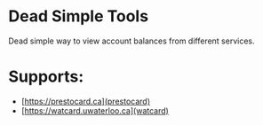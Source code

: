 # Dead Simple Tools
Dead simple way to view account balances from different services.

# Supports:
- [https://prestocard.ca](prestocard)
- [https://watcard.uwaterloo.ca](watcard)
